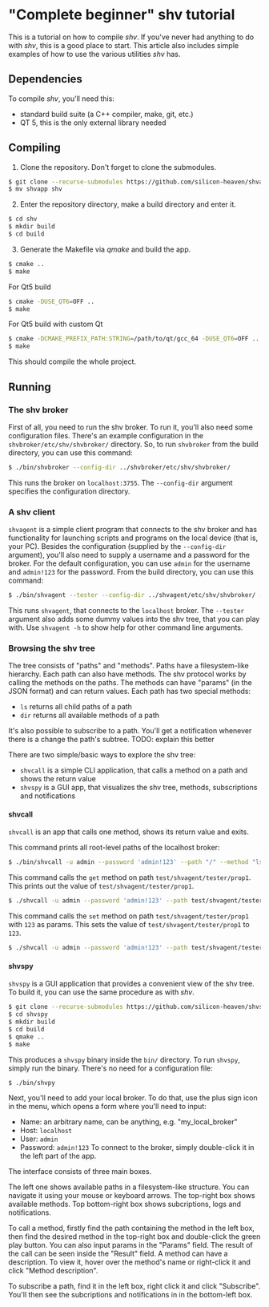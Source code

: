 # "Complete beginner" shv tutorial
This is a tutorial on how to compile *shv*. If you've never had anything to do with *shv*, this is a good place to start. This article also includes simple examples of how to use the various utilities *shv* has.

## Dependencies
To compile *shv*, you'll need this:
- standard build suite (a C++ compiler, make, git, etc.)
- QT 5, this is the only external library needed

## Compiling
1) Clone the repository. Don't forget to clone the submodules.
```sh
$ git clone --recurse-submodules https://github.com/silicon-heaven/shvapp.git
$ mv shvapp shv
```
2) Enter the repository directory, make a build directory and enter it.
```sh
$ cd shv
$ mkdir build
$ cd build
```
3) Generate the Makefile via *qmake* and build the app.
```sh
$ cmake ..
$ make
```
For Qt5 build 
```sh
$ cmake -DUSE_QT6=OFF ..
$ make
```
For Qt5 build with custom Qt
```sh
$ cmake -DCMAKE_PREFIX_PATH:STRING=/path/to/qt/gcc_64 -DUSE_QT6=OFF ..
$ make
```

This should compile the whole project.

## Running
### The shv broker
First of all, you need to run the shv broker. To run it, you'll also need some configuration files. There's an example configuration in the `shvbroker/etc/shv/shvbroker/` directory. So, to run `shvbroker` from the build directory, you can use this command:
```sh
$ ./bin/shvbroker --config-dir ../shvbroker/etc/shv/shvbroker/
```
This runs the broker on `localhost:3755`. The `--config-dir` argument specifies the configuration directory.

### A shv client
`shvagent` is a simple client program that connects to the shv broker and has functionality for launching scripts and programs on the local device (that is, your PC). Besides the configuration (supplied by the `--config-dir` argument), you'll also need to supply a username and a password for the broker. For the default configuration, you can use `admin` for the username and `admin!123` for the password. From the build directory, you can use this command:
```sh
$ ./bin/shvagent --tester --config-dir ../shvagent/etc/shv/shvbroker/ -u admin --password 'admin!123' 
```
This runs `shvagent`, that connects to the `localhost` broker. The `--tester` argument also adds some dummy values into the shv tree, that you can play with. Use `shvagent -h` to show help for other command line arguments.

### Browsing the shv tree
The tree consists of "paths" and "methods". Paths have a filesystem-like hierarchy. Each path can also have methods. The shv protocol works by calling the methods on the paths. The methods can have "params" (in the JSON format) and can return values. Each path has two special methods:
- `ls` returns all child paths of a path
- `dir` returns all available methods of a path

It's also possible to subscribe to a path. You'll get a notification whenever there is a change the path's subtree.
TODO: explain this better

There are two simple/basic ways to explore the shv tree:
- `shvcall` is a simple CLI application, that calls a method on a path and shows the return value
- `shvspy` is a GUI app, that visualizes the shv tree, methods, subscriptions and notifications

#### shvcall
`shvcall` is an app that calls one method, shows its return value and exits.

This command prints all root-level paths of the localhost broker:
```sh
$ ./bin/shvcall -u admin --password 'admin!123' --path "/" --method "ls" 
```
This command calls the `get` method on path `test/shvagent/tester/prop1`. This prints out the value of `test/shvagent/tester/prop1`.
```sh
$ ./shvcall -u admin --password 'admin!123' --path test/shvagent/tester/prop1 --method "get"
```
This command calls the `set` method on path `test/shvagent/tester/prop1` with `123` as params. This sets the value of `test/shvagent/tester/prop1` to `123`.
```sh
$ ./shvcall -u admin --password 'admin!123' --path test/shvagent/tester/prop1 --method "set" --params 123
```

#### shvspy
`shvspy` is a GUI application that provides a convenient view of the shv tree. To build it, you can use the same procedure as with *shv*.
```sh
$ git clone --recurse-submodules https://github.com/silicon-heaven/shvspy
$ cd shvspy
$ mkdir build
$ cd build
$ qmake ..
$ make
```
This produces a `shvspy` binary inside the `bin/` directory. To run `shvspy`, simply run the binary. There's no need for a configuration file:
```sh
$ ./bin/shvpy
```

Next, you'll need to add your local broker. To do that, use the plus sign icon in the menu, which opens a form where you'll need to input:
- Name: an arbitrary name, can be anything, e.g. "my_local_broker"
- Host: `localhost`
- User: `admin`
- Password: `admin!123`
To connect to the broker, simply double-click it in the left part of the app.

The interface consists of three main boxes.

The left one shows available paths in a filesystem-like structure. You can navigate it using your mouse or keyboard arrows. The top-right box shows available methods. Top bottom-right box shows subcriptions, logs and notifications.

To call a method, firstly find the path containing the method in the left box, then find the desired method in the top-right box and double-click the green play button. You can also input params in the "Params" field. The result of the call can be seen inside the "Result" field. A method can have a description. To view it, hover over the method's name or right-click it and click "Method description".

To subscribe a path, find it in the left box, right click it and click "Subscribe". You'll then see the subcriptions and notifications in in the bottom-left box.

